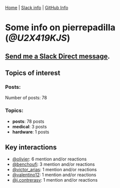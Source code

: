 [Home](https://kelu124.github.io/echommunity/) | [Slack info](https://kelu124.github.io/echommunity/) | [GitHub Info](https://kelu124.github.io/echommunity/github.html)

# Some info on __pierrepadilla__ (_@U2X419KJS_)


## [Send me a Slack Direct message](https://echopen.slack.com/messages/@pierrepadilla/).

## Topics of interest

### Posts: 

Number of posts: 78

### Topics:

* __posts__: 78 posts
* __medical__: 3 posts
* __hardware__: 1 posts

## Key interactions 

* [@olivier](./U04DFTZ7D.md): 6 mention and/or reactions
* [@benchoufi](./U0B47KC3S.md): 3 mention and/or reactions
* [@victor_arias](./U32FZ0QLX.md): 1 mention and/or reactions
* [@valentino12](./U3GV4N878.md): 1 mention and/or reactions
* [@j.contrerasv](./U336DPZV4.md): 1 mention and/or reactions
